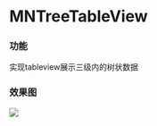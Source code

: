 # MNTreeTableView
### 功能
实现tableview展示三级内的树状数据

### 效果图
![](http://p1.bqimg.com/524586/28a3893e208b9043.gif)
